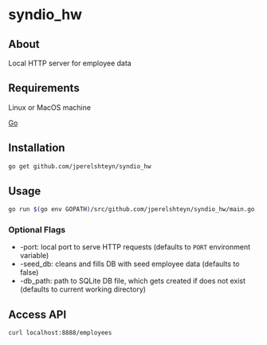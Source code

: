 # syndio_hw
## About
Local HTTP server for employee data

## Requirements

Linux or MacOS machine

[Go](https://golang.org/doc/install)

## Installation
```bash
go get github.com/jperelshteyn/syndio_hw
```

## Usage
```bash
go run $(go env GOPATH)/src/github.com/jperelshteyn/syndio_hw/main.go [-port] [-seed_db] [-db_path]
```

### Optional Flags
- -port: local port to serve HTTP requests (defaults to `PORT` environment variable)
- -seed_db: cleans and fills DB with seed employee data (defaults to false)
- -db_path: path to SQLite DB file, which gets created if does not exist (defaults to current working directory)

## Access API
```bash
curl localhost:8888/employees
```